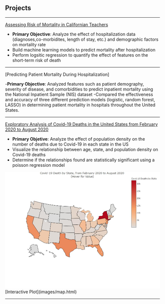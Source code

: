 ## Projects

---
[Assessing Risk of Mortality in Californian Teachers](https://eshkim1021.github.io/PM-606-Final/)

 - __Primary Objective__: Analyze the effect of hospitalization data (diagnoses,co-morbidites, length of stay, etc.) and demographic factors on mortality rate
 - Build machine learning models to predict mortality after hospitalization 
 - Perform logsitic regression to quantify the effect of features on the short-term risk of death

---
[Predicting Patient Mortality During Hospitalization]

-__Primary Objective__: Analyzed features such as patient demography, severity of disease, and comorbidities to predict inpatient mortality using the National Inpatient Sample (NIS) dataset
-Compared the effectiveness and accuracy of three different prediction models (logistic, random forest, LASSO) in determining patient mortality in hospitals throughout the United States. 

---
[Exploratory Analysis of Covid-19 Deaths in the United States from February 2020 to August 2020](https://eshkim1021.github.io/PM-566-Final/)

 -  __Primary Objetive__: Analyze the effect of population density on the number of deaths due to Covid-19 in each state in the US
 -  Visualize the relationship between age, state, and population density on Covid-19 deaths
 -  Determine if the relationships found are statistically significant using a poisson regression model 

<img src="images/map.jpeg?raw=true">
[Interactive Plot](images/map.html)

<!---
### Category Name 2

- [Project 1 Title](http://example.com/)
- [Project 2 Title](http://example.com/)
- [Project 3 Title](http://example.com/)
- [Project 4 Title](http://example.com/)
- [Project 5 Title](http://example.com/)--->





---


